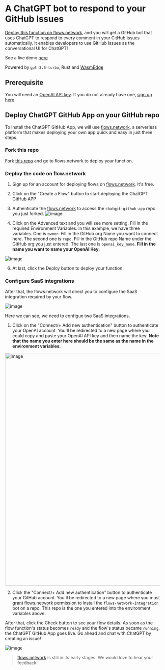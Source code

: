 # A ChatGPT bot to respond to your GitHub Issues

[Deploy this function on flows.network](#deploy-chatgpt-github-app-on-your-github-repo), and you will get a GitHub bot that uses ChatGPT to respond to every comment in your GitHub issues automatically. It enables developers to use GitHub Issues as the conversational UI for ChatGPT!

See a live demo [here](https://github.com/second-state/chat-with-chatgpt/)

Powered by `gpt-3.5-turbo`, Rust and [WasmEdge](https://github.com/WasmEdge/WasmEdge)

## Prerequisite 

You will need an [OpenAI API key](https://openai.com/blog/openai-api). If you do not already have one, [sign up here](https://platform.openai.com/signup).

## Deploy ChatGPT GitHub App on your GitHub repo

To install the ChatGPT GitHub App, we will use [flows.network](https://flows.network/), a serverless platform that makes deploying your own app quick and easy in just three steps.

### Fork this repo

Fork [this repo](https://github.com/flows-network/chatgpt-github-app/) and go to flows.network to deploy your function. 

### Deploy the code on flow.network

1. Sign up for an account for deploying flows on [flows.network](https://flows.network/). It's free.
2. Click on the "Create a Flow" button to start deploying the ChatGPT GitHub APP
4. Authenticate the [flows.network](https://flows.network/) to access the `chatgpt-github-app` repo you just forked. 
![image](https://user-images.githubusercontent.com/45785633/226546523-93071359-b957-4653-a429-ab983ee9a078.png)

5. Click on the Advanced text and you will see more setting. Fill in the required Environment Variables. In this example, we have three variables. One is `owner`. Fill in the GitHub org Name you want to connect here. The second one is `repo`. Fill in the GitHub repo Name under the GitHub org you just entered. The last one is `openai_key_name`. **Fill in the name you want to name your OpenAI Key**.

![image](https://user-images.githubusercontent.com/45785633/226547582-a215ed5e-1966-4bdb-b8a1-f4c6d28cc215.png)


6. At last, click the Deploy button to deploy your function.

### Configure SaaS integrations

After that, the flows.network will direct you to configure the SaaS integration required by your flow.

![image](https://user-images.githubusercontent.com/45785633/226547995-54927771-7782-484a-8c9c-908e91f99444.png)

Here we can see, we need to configue two SaaS integrations.

1. Click on the "Connect/+ Add new authentication" button to authenticate your OpenAI account. You'll be redirected to a new page where you could copy and paste your OpenAI API key and then name the key. **Note that the name you enter here should be the same as the name in the environment variables.**

<img width="758" alt="image" src="https://user-images.githubusercontent.com/45785633/222973214-ecd052dc-72c2-4711-90ec-db1ec9d5f24e.png">

2. Click the "Connect/+ Add new authentication" button to authenticate your GitHub account. You'll be redirected to a new page where you must grant [flows.network](https://flows.network/) permission to install the `flows-network-integration` bot on a repo. This repo is the one you entered into the environment variables above.

After that, click the Check button to see your flow details. As soon as the flow function's status becomes `ready` and the flow's status became `running`, the ChatGPT GitHub App goes live. Go ahead and chat with ChatGPT by creating an issue!

![image](https://user-images.githubusercontent.com/45785633/226550405-67d0741c-6c78-42ef-87d1-b30bbd45a5a9.png)

> [flows.network](https://flows.network/) is still in its early stages. We would love to hear your feedback!
